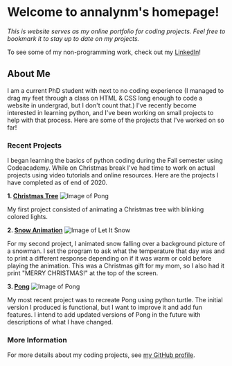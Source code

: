 # Welcome to annalynm's homepage!

*This is website serves as my online portfolio for coding projects. Feel free to bookmark it to stay up to date on my projects.*

To see some of my non-programming work, check out my [LinkedIn](https://www.linkedin.com/in/annalynm96/)! 

## About Me

I am a current PhD student with next to no coding experience (I managed to drag my feet through a class on HTML & CSS long enough to code a website in undergrad, but I don't count that.) I've recently become interested in learning python, and I've been working on small projects to help with that process. Here are some of the projects that I've worked on so far!

### Recent Projects

I began learning the basics of python coding during the Fall semester using Codeacademy. 
While on Christmas break I've had time to work on actual projects using video tutorials and online resources. 
Here are the projects I have completed as of end of 2020.      

**1. [Christmas Tree](https://github.com/annalynm/Christmas-Tree)**
![Image of Pong](https://github.com/annalynm/Christmas-Tree/blob/main/Christmas%20Tree.png)

My first project consisted of animating a Christmas tree with blinking colored lights.

**2. [Snow Animation](https://github.com/annalynm/Let-It-Snow)**
![Image of Let It Snow](https://github.com/annalynm/Let-It-Snow/blob/main/Let%20It%20Snow.png)

 For my second project, I animated snow falling over a background picture of a snowman. 
 I set the program to ask what the temperature that day was and to print a different response depending on if it was warm or cold before playing the animation.
 This was a Christmas gift for my mom, so I also had it print "MERRY CHRISTMAS!" at the top of the screen.     

**3. [Pong](https://github.com/annalynm/Pong)**
![Image of Pong](https://github.com/annalynm/Pong/blob/main/Pong.jpg)

My most recent project was to recreate Pong using python turtle. The initial version I produced is functional, but I want to improve it and add fun features. I intend to add updated versions of Pong in the future with descriptions of what I have changed. 
 
### More Information
For more details about my coding projects, see [my GitHub profile](https://github.com/annalynm).

